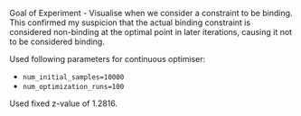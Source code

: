 Goal of Experiment - Visualise when we consider a constraint to be binding. This confirmed my
suspicion that the actual binding constraint is considered non-binding at the optimal point in later iterations, causing it not to be considered binding.

Used following parameters for continuous optimiser:
- `num_initial_samples=10000`
- `num_optimization_runs=100`

Used fixed z-value of 1.2816.